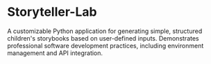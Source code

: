 # Storyteller-Lab
A customizable Python application for generating simple, structured children's storybooks based on user-defined inputs. Demonstrates professional software development practices, including environment management and API integration.
